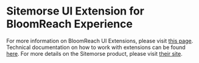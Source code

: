 # Sitemorse UI Extension for BloomReach Experience

For more information on BloomReach UI Extensions, please visit [this page](https://www.bloomreach.com/en/blog/2018/12/taking-an-open-platform-approach-to-the-next-level-with-open-ui.html). Technical documentation on how to work with extensions can be found [here](https://documentation.bloomreach.com/library/concepts/open-ui/introduction.html). For more details on the Sitemorse product, please visit [their site](https://sitemorse.com/).


